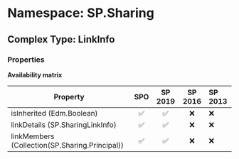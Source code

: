 # Namespace: SP.Sharing

## Complex Type: LinkInfo

### Properties

**Availability matrix**

Property | SPO | SP 2019 | SP 2016 | SP 2013
----------|:---:|:-------:|:-------:|:-------
isInherited (Edm.Boolean) | ✅ | ✅ | ❌ | ❌
linkDetails (SP.SharingLinkInfo) | ✅ | ✅ | ❌ | ❌
linkMembers (Collection(SP.Sharing.Principal)) | ✅ | ✅ | ❌ | ❌
